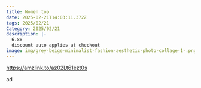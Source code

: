 ```yaml
---
title: Women top
date: 2025-02-21T14:03:11.372Z
tags: 2025/02/21
Category: 2025/02/21
description: |-
  6.xx 
  discount auto applies at checkout 
image: img/grey-beige-minimalist-fashion-aesthetic-photo-collage-1-.png
---
```

https://amzlink.to/az02Lt61ezt0s

a﻿d